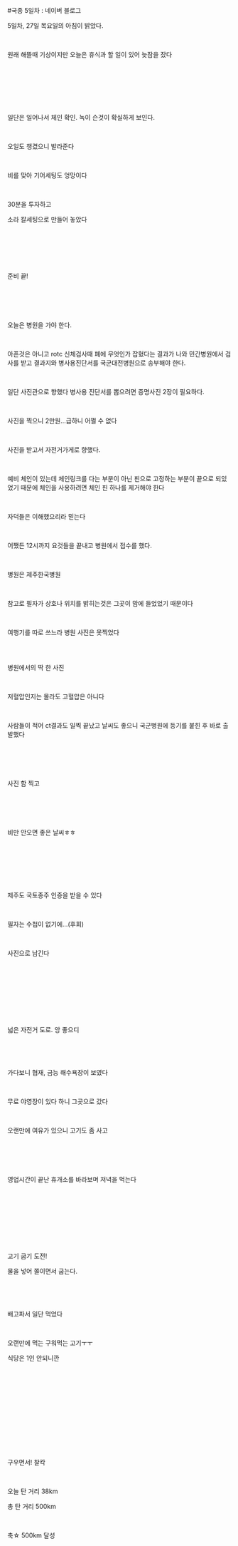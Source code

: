 #국종 5일차 : 네이버 블로그
<div class="wrap_rabbit pcol2 _param(1) _postViewArea221573292440" id="post-view221573292440">
<!-- Rabbit HTML --><div class="se-viewer se-theme-default" lang="ko-KR">
<!-- SE_DOC_HEADER_END -->
<div class="se-main-container">
<div class="se-component se-text se-l-default" id="SE-57f25107-99b1-11e9-9aaf-e57bdb210bdc">
<div class="se-component-content">
<div class="se-section se-section-text se-l-default">
<div class="se-module se-module-text"><!-- SE-TEXT { --><p class="se-text-paragraph se-text-paragraph-align-" id="SE-b3215d32-99fb-11e9-bdc1-1b9b3fe1d43d" style=""><span class="se-fs- se-ff-" id="SE-d5066da3-99fb-11e9-bdc1-b5b4067c705f" style="">5일차, 27일 목요일의 아침이 밝았다.</span></p><!-- } SE-TEXT --><!-- SE-TEXT { --><p class="se-text-paragraph se-text-paragraph-align-" id="SE-b3215d33-99fb-11e9-bdc1-4b4cfb356885" style=""><span class="se-fs- se-ff-" id="SE-d5066da4-99fb-11e9-bdc1-710086da8aee" style="">​</span></p><!-- } SE-TEXT --><!-- SE-TEXT { --><p class="se-text-paragraph se-text-paragraph-align-" id="SE-b3215d34-99fb-11e9-bdc1-e13bf104c26c" style=""><span class="se-fs- se-ff-" id="SE-d50694b5-99fb-11e9-bdc1-4d266d7ddf91" style="">원래 해뜰때 기상이지만 오늘은 휴식과 할 일이 있어 늦잠을 잤다</span></p><!-- } SE-TEXT --><!-- SE-TEXT { --><p class="se-text-paragraph se-text-paragraph-align-" id="SE-a429854b-99b7-11e9-9aaf-61756f246b57" style=""><span class="se-fs- se-ff-" id="SE-d50694b6-99fb-11e9-bdc1-154da6a281ec" style="">​</span></p><!-- } SE-TEXT --><!-- SE-TEXT { --><p class="se-text-paragraph se-text-paragraph-align-" id="SE-d50694b8-99fb-11e9-bdc1-535434cc4184" style=""><span class="se-fs- se-ff-" id="SE-d50694b7-99fb-11e9-bdc1-2513c3195a4b" style="">​</span></p><!-- } SE-TEXT --><!-- SE-TEXT { --><p class="se-text-paragraph se-text-paragraph-align-" id="SE-d50694ba-99fb-11e9-bdc1-b9b3ff8d9064" style=""><span class="se-fs- se-ff-" id="SE-d50694b9-99fb-11e9-bdc1-3b98e2f699a7" style="">​</span></p><!-- } SE-TEXT --></div>
</div>
</div>
</div> <div class="se-component se-image se-l-default" id="SE-5435be26-99b1-11e9-9aaf-99211b1ac207">
<div class="se-component-content se-component-content-fit">
<div class="se-section se-section-image se-l-default se-section-align-">
<a class="se-module se-module-image __se_image_link __se_link" data-linkdata='{"id" : "SE-5435be26-99b1-11e9-9aaf-99211b1ac207", "src" : "https://postfiles.pstatic.net/MjAxOTA2MjhfMTA3/MDAxNTYxNzMyNDgyNzk1.LxqO8Vbx1O8vgaLIvHBlFfqgSpyYWlUNCojJMLxnGAAg.PJv1IzGS4HHihemo1ndj-GbxFL0VocFInH7UpxzVtdkg.JPEG.dls32208/20190627_103716.jpg", "linkUse" : "false", "link" : ""}' data-linktype="img" href="#" onclick="return false;" style=" ">
<img alt="" class="se-image-resource" data-height="506" data-lazy-src="https://postfiles.pstatic.net/MjAxOTA2MjhfMTA3/MDAxNTYxNzMyNDgyNzk1.LxqO8Vbx1O8vgaLIvHBlFfqgSpyYWlUNCojJMLxnGAAg.PJv1IzGS4HHihemo1ndj-GbxFL0VocFInH7UpxzVtdkg.JPEG.dls32208/20190627_103716.jpg?type=w966" data-width="900" src="https://postfiles.pstatic.net/MjAxOTA2MjhfMTA3/MDAxNTYxNzMyNDgyNzk1.LxqO8Vbx1O8vgaLIvHBlFfqgSpyYWlUNCojJMLxnGAAg.PJv1IzGS4HHihemo1ndj-GbxFL0VocFInH7UpxzVtdkg.JPEG.dls32208/20190627_103716.jpg?type=w80_blur">
</img></a> </div>
</div>
</div> <div class="se-component se-text se-l-default" id="SE-924be81c-99b1-11e9-9aaf-19e4237fe9ee">
<div class="se-component-content">
<div class="se-section se-section-text se-l-default">
<div class="se-module se-module-text"><!-- SE-TEXT { --><p class="se-text-paragraph se-text-paragraph-align-" id="SE-b3249187-99fb-11e9-bdc1-93db2fef6c19" style=""><span class="se-fs- se-ff-" id="SE-d507580b-99fb-11e9-bdc1-c990315e09b5" style="">일단은 일어나서 체인 확인. 녹이 슨것이 확실하게 보인다.</span></p><!-- } SE-TEXT --><!-- SE-TEXT { --><p class="se-text-paragraph se-text-paragraph-align-" id="SE-b3249188-99fb-11e9-bdc1-31c32c78b3ff" style=""><span class="se-fs- se-ff-" id="SE-d507580c-99fb-11e9-bdc1-cdd171175212" style="">​</span></p><!-- } SE-TEXT --><!-- SE-TEXT { --><p class="se-text-paragraph se-text-paragraph-align-" id="SE-b3249189-99fb-11e9-bdc1-155547817bca" style=""><span class="se-fs- se-ff-" id="SE-d507580d-99fb-11e9-bdc1-7dd56ba08272" style="">오일도 챙겼으니 발라준다</span></p><!-- } SE-TEXT --><!-- SE-TEXT { --><p class="se-text-paragraph se-text-paragraph-align-" id="SE-b324918a-99fb-11e9-bdc1-0bb947c1301d" style=""><span class="se-fs- se-ff-" id="SE-d507580e-99fb-11e9-bdc1-6b1fd23371f9" style="">​</span></p><!-- } SE-TEXT --><!-- SE-TEXT { --><p class="se-text-paragraph se-text-paragraph-align-" id="SE-b324918b-99fb-11e9-bdc1-bf7a4fb29cdb" style=""><span class="se-fs- se-ff-" id="SE-d507580f-99fb-11e9-bdc1-793aaffc91a8" style="">비를 맞아 기어세팅도 엉망이다</span></p><!-- } SE-TEXT --><!-- SE-TEXT { --><p class="se-text-paragraph se-text-paragraph-align-" id="SE-b324918c-99fb-11e9-bdc1-ff094a3562ce" style=""><span class="se-fs- se-ff-" id="SE-d5075810-99fb-11e9-bdc1-99047f992d49" style="">​</span></p><!-- } SE-TEXT --><!-- SE-TEXT { --><p class="se-text-paragraph se-text-paragraph-align-" id="SE-b324918d-99fb-11e9-bdc1-4b56e8adca9f" style=""><span class="se-fs- se-ff-" id="SE-d5077f21-99fb-11e9-bdc1-7d720e10b709" style="">30분을 투자하고</span></p><!-- } SE-TEXT --><!-- SE-TEXT { --><p class="se-text-paragraph se-text-paragraph-align-" id="SE-b324918e-99fb-11e9-bdc1-d58b72fba9dd" style=""><span class="se-fs- se-ff-" id="SE-d5077f22-99fb-11e9-bdc1-eb1803dd505e" style="">소라 칼세팅으로 만들어 놓았다</span></p><!-- } SE-TEXT --><!-- SE-TEXT { --><p class="se-text-paragraph se-text-paragraph-align-" id="SE-b324918f-99fb-11e9-bdc1-e3f36c41b386" style=""><span class="se-fs- se-ff-" id="SE-d5077f23-99fb-11e9-bdc1-a75a4be0a106" style="">​</span></p><!-- } SE-TEXT --><!-- SE-TEXT { --><p class="se-text-paragraph se-text-paragraph-align-" id="SE-b3249190-99fb-11e9-bdc1-8f8448040128" style=""><span class="se-fs- se-ff-" id="SE-d5077f24-99fb-11e9-bdc1-f72097631d5d" style="">​</span></p><!-- } SE-TEXT --><!-- SE-TEXT { --><p class="se-text-paragraph se-text-paragraph-align-" id="SE-b3249191-99fb-11e9-bdc1-f9abdd76ccbe" style=""><span class="se-fs- se-ff-" id="SE-d5077f25-99fb-11e9-bdc1-f1aa6c32b8dc" style="">​</span></p><!-- } SE-TEXT --><!-- SE-TEXT { --><p class="se-text-paragraph se-text-paragraph-align-" id="SE-a42a21a7-99b7-11e9-9aaf-d534bfa32002" style=""><span class="se-fs- se-ff-" id="SE-d5077f26-99fb-11e9-bdc1-cb348f2f330e" style="">준비 끝!</span></p><!-- } SE-TEXT --></div>
</div>
</div>
</div> <div class="se-component se-image se-l-default" id="SE-54360c47-99b1-11e9-9aaf-a59f8596c7f8">
<div class="se-component-content se-component-content-fit">
<div class="se-section se-section-image se-l-default se-section-align-">
<a class="se-module se-module-image __se_image_link __se_link" data-linkdata='{"id" : "SE-54360c47-99b1-11e9-9aaf-a59f8596c7f8", "src" : "https://postfiles.pstatic.net/MjAxOTA2MjhfMTA3/MDAxNTYxNzMyNDgzOTM1.KW68anG-y1J37ynxFdy7Ki-FYK6KyR-RNGS4PLi5R0Eg.dQ8hVBOJGoABVPBPOuinuLvto4N17zfCM9nbpXcJFdUg.JPEG.dls32208/20190627_104809.jpg", "linkUse" : "false", "link" : ""}' data-linktype="img" href="#" onclick="return false;" style=" ">
<img alt="" class="se-image-resource" data-height="506" data-lazy-src="https://postfiles.pstatic.net/MjAxOTA2MjhfMTA3/MDAxNTYxNzMyNDgzOTM1.KW68anG-y1J37ynxFdy7Ki-FYK6KyR-RNGS4PLi5R0Eg.dQ8hVBOJGoABVPBPOuinuLvto4N17zfCM9nbpXcJFdUg.JPEG.dls32208/20190627_104809.jpg?type=w966" data-width="900" src="https://postfiles.pstatic.net/MjAxOTA2MjhfMTA3/MDAxNTYxNzMyNDgzOTM1.KW68anG-y1J37ynxFdy7Ki-FYK6KyR-RNGS4PLi5R0Eg.dQ8hVBOJGoABVPBPOuinuLvto4N17zfCM9nbpXcJFdUg.JPEG.dls32208/20190627_104809.jpg?type=w80_blur">
</img></a> </div>
</div>
</div> <div class="se-component se-text se-l-default" id="SE-c8d564cb-99b1-11e9-9aaf-db70505dd966">
<div class="se-component-content">
<div class="se-section se-section-text se-l-default">
<div class="se-module se-module-text"><!-- SE-TEXT { --><p class="se-text-paragraph se-text-paragraph-align-" id="SE-b325ca14-99fb-11e9-bdc1-857b21d23154" style=""><span class="se-fs- se-ff-" id="SE-d5081b67-99fb-11e9-bdc1-bdf3b03c6f6b" style="">​</span></p><!-- } SE-TEXT --><!-- SE-TEXT { --><p class="se-text-paragraph se-text-paragraph-align-" id="SE-b325ca15-99fb-11e9-bdc1-ffcb87725313" style=""><span class="se-fs- se-ff-" id="SE-d5084278-99fb-11e9-bdc1-a518d901d736" style="">​</span></p><!-- } SE-TEXT --><!-- SE-TEXT { --><p class="se-text-paragraph se-text-paragraph-align-" id="SE-b325ca16-99fb-11e9-bdc1-13b715fb028f" style=""><span class="se-fs- se-ff-" id="SE-d5084279-99fb-11e9-bdc1-097e1612a7bf" style="">오늘은 병원을 가야 한다.</span></p><!-- } SE-TEXT --><!-- SE-TEXT { --><p class="se-text-paragraph se-text-paragraph-align-" id="SE-b325f127-99fb-11e9-bdc1-29fd0bf8fc73" style=""><span class="se-fs- se-ff-" id="SE-d508427a-99fb-11e9-bdc1-c9b8550d24f2" style="">​</span></p><!-- } SE-TEXT --><!-- SE-TEXT { --><p class="se-text-paragraph se-text-paragraph-align-" id="SE-b325f128-99fb-11e9-bdc1-43bcf51ca2c5" style=""><span class="se-fs- se-ff-" id="SE-d508427b-99fb-11e9-bdc1-511d50bc83b4" style="">아픈것은 아니고 rotc 신체검사때 폐에 무엇인가 잡혔다는 결과가 나와 민간병원에서 검사를 받고 결과지와 병사용진단서를 국군대전병원으로 송부해야 한다.</span></p><!-- } SE-TEXT --><!-- SE-TEXT { --><p class="se-text-paragraph se-text-paragraph-align-" id="SE-b325f129-99fb-11e9-bdc1-1fe7057f7b83" style=""><span class="se-fs- se-ff-" id="SE-d508427c-99fb-11e9-bdc1-632eb6ee25c6" style="">​</span></p><!-- } SE-TEXT --><!-- SE-TEXT { --><p class="se-text-paragraph se-text-paragraph-align-" id="SE-b325f12a-99fb-11e9-bdc1-21ad8ee4a6d5" style=""><span class="se-fs- se-ff-" id="SE-d508427d-99fb-11e9-bdc1-ff87ee8e2133" style="">일단 사진관으로 향했다 병사용 진단서를 뽑으려면 증명사진 2장이 필요하다.</span></p><!-- } SE-TEXT --><!-- SE-TEXT { --><p class="se-text-paragraph se-text-paragraph-align-" id="SE-b325f12b-99fb-11e9-bdc1-53d1af59c24d" style=""><span class="se-fs- se-ff-" id="SE-d508427e-99fb-11e9-bdc1-ed84157cd87a" style="">​</span></p><!-- } SE-TEXT --><!-- SE-TEXT { --><p class="se-text-paragraph se-text-paragraph-align-" id="SE-b325f12c-99fb-11e9-bdc1-c98858cbe97f" style=""><span class="se-fs- se-ff-" id="SE-d508698f-99fb-11e9-bdc1-f95c3b0ef46d" style="">사진을 찍으니 2만원...급하니 어쩔 수 없다</span></p><!-- } SE-TEXT --><!-- SE-TEXT { --><p class="se-text-paragraph se-text-paragraph-align-" id="SE-b325f12d-99fb-11e9-bdc1-4323b1791aa5" style=""><span class="se-fs- se-ff-" id="SE-d5086990-99fb-11e9-bdc1-59cabcc2a442" style="">​</span></p><!-- } SE-TEXT --><!-- SE-TEXT { --><p class="se-text-paragraph se-text-paragraph-align-" id="SE-b325f12e-99fb-11e9-bdc1-33dd84ff6e67" style=""><span class="se-fs- se-ff-" id="SE-d5086991-99fb-11e9-bdc1-f135f1aa2a35" style="">사진을 받고서 자전거가게로 향했다.</span></p><!-- } SE-TEXT --><!-- SE-TEXT { --><p class="se-text-paragraph se-text-paragraph-align-" id="SE-b325f12f-99fb-11e9-bdc1-9f5045430a98" style=""><span class="se-fs- se-ff-" id="SE-d5086992-99fb-11e9-bdc1-0d9e5320e7ab" style="">​</span></p><!-- } SE-TEXT --><!-- SE-TEXT { --><p class="se-text-paragraph se-text-paragraph-align-" id="SE-b325f130-99fb-11e9-bdc1-c7d0fff24907" style=""><span class="se-fs- se-ff-" id="SE-d5086993-99fb-11e9-bdc1-0398b5099aad" style="">예비 체인이 있는데 체인링크를 다는 부분이 아닌 핀으로 고정하는 부분이 끝으로 되있었기 때문에 체인을 사용하려면 체인 핀 하나를 제거해야 한다</span></p><!-- } SE-TEXT --><!-- SE-TEXT { --><p class="se-text-paragraph se-text-paragraph-align-" id="SE-b325f131-99fb-11e9-bdc1-93cf8e3a7ec4" style=""><span class="se-fs- se-ff-" id="SE-d5086994-99fb-11e9-bdc1-574deb838068" style="">​</span></p><!-- } SE-TEXT --><!-- SE-TEXT { --><p class="se-text-paragraph se-text-paragraph-align-" id="SE-b325f132-99fb-11e9-bdc1-5f593dfb5057" style=""><span class="se-fs- se-ff-" id="SE-d5086995-99fb-11e9-bdc1-0dade8615187" style="">자덕들은 이해했으리라 믿는다</span></p><!-- } SE-TEXT --><!-- SE-TEXT { --><p class="se-text-paragraph se-text-paragraph-align-" id="SE-b325f133-99fb-11e9-bdc1-b99b9d2ee5d0" style=""><span class="se-fs- se-ff-" id="SE-d5086996-99fb-11e9-bdc1-13634c317a2c" style="">​</span></p><!-- } SE-TEXT --><!-- SE-TEXT { --><p class="se-text-paragraph se-text-paragraph-align-" id="SE-b325f134-99fb-11e9-bdc1-1b58befc8594" style=""><span class="se-fs- se-ff-" id="SE-d5086997-99fb-11e9-bdc1-fd84ac759cbf" style="">어쨌든 12시까지 요것들을 끝내고 병원에서 접수를 했다.</span></p><!-- } SE-TEXT --><!-- SE-TEXT { --><p class="se-text-paragraph se-text-paragraph-align-" id="SE-b325f135-99fb-11e9-bdc1-91427e8b9417" style=""><span class="se-fs- se-ff-" id="SE-d50890a8-99fb-11e9-bdc1-b7b68770fc95" style="">​</span></p><!-- } SE-TEXT --><!-- SE-TEXT { --><p class="se-text-paragraph se-text-paragraph-align-" id="SE-b325f136-99fb-11e9-bdc1-ef1dbc1d44c9" style=""><span class="se-fs- se-ff-" id="SE-d50890a9-99fb-11e9-bdc1-71a875d65f4a" style="">병원은 제주한국병원</span></p><!-- } SE-TEXT --><!-- SE-TEXT { --><p class="se-text-paragraph se-text-paragraph-align-" id="SE-b325f137-99fb-11e9-bdc1-b1ac375e6c3c" style=""><span class="se-fs- se-ff-" id="SE-d50890aa-99fb-11e9-bdc1-bbe6c9bab8d0" style="">​</span></p><!-- } SE-TEXT --><!-- SE-TEXT { --><p class="se-text-paragraph se-text-paragraph-align-" id="SE-b325f138-99fb-11e9-bdc1-c7c320e4ce06" style=""><span class="se-fs- se-ff-" id="SE-d50890ab-99fb-11e9-bdc1-5fcdfef32058" style="">참고로 필자가 상호나 위치를 밝히는것은 그곳이 맘에 들었었기 때문이다</span></p><!-- } SE-TEXT --><!-- SE-TEXT { --><p class="se-text-paragraph se-text-paragraph-align-" id="SE-a42b0b33-99b7-11e9-9aaf-8764713e645b" style=""><span class="se-fs- se-ff-" id="SE-d50890ac-99fb-11e9-bdc1-65c7d7caa89a" style="">​</span></p><!-- } SE-TEXT --><!-- SE-TEXT { --><p class="se-text-paragraph se-text-paragraph-align-" id="SE-d50890ae-99fb-11e9-bdc1-599260883469" style=""><span class="se-fs- se-ff-" id="SE-d50890ad-99fb-11e9-bdc1-4d45b86f8887" style="">여행기를 따로 쓰느라 병원 사진은 못찍었다</span></p><!-- } SE-TEXT --><!-- SE-TEXT { --><p class="se-text-paragraph se-text-paragraph-align-" id="SE-d50890b0-99fb-11e9-bdc1-6741aa5e7f12" style=""><span class="se-fs- se-ff-" id="SE-d50890af-99fb-11e9-bdc1-5fe674bc9270" style="">​</span></p><!-- } SE-TEXT --></div>
</div>
</div>
</div> <div class="se-component se-image se-l-default" id="SE-5436f6a9-99b1-11e9-9aaf-214e4811af36">
<div class="se-component-content se-component-content-fit">
<div class="se-section se-section-image se-l-default se-section-align-">
<a class="se-module se-module-image __se_image_link __se_link" data-linkdata='{"id" : "SE-5436f6a9-99b1-11e9-9aaf-214e4811af36", "src" : "https://postfiles.pstatic.net/MjAxOTA2MjhfMjY3/MDAxNTYxNzMyNDg1NDM4.9i4C7hnzTkvhH9znpLgJOjxPZol8M9UuBRmVwOzEQ6og.UktQ-3eb01gGxV_zDYe5UB-IgdvOyqc3CxJmataGRcYg.JPEG.dls32208/20190627_143220.jpg", "linkUse" : "false", "link" : ""}' data-linktype="img" href="#" onclick="return false;" style=" ">
<img alt="" class="se-image-resource" data-height="1600" data-lazy-src="https://postfiles.pstatic.net/MjAxOTA2MjhfMjY3/MDAxNTYxNzMyNDg1NDM4.9i4C7hnzTkvhH9znpLgJOjxPZol8M9UuBRmVwOzEQ6og.UktQ-3eb01gGxV_zDYe5UB-IgdvOyqc3CxJmataGRcYg.JPEG.dls32208/20190627_143220.jpg?type=w966" data-width="900" src="https://postfiles.pstatic.net/MjAxOTA2MjhfMjY3/MDAxNTYxNzMyNDg1NDM4.9i4C7hnzTkvhH9znpLgJOjxPZol8M9UuBRmVwOzEQ6og.UktQ-3eb01gGxV_zDYe5UB-IgdvOyqc3CxJmataGRcYg.JPEG.dls32208/20190627_143220.jpg?type=w80_blur">
</img></a> </div>
</div>
</div> <div class="se-component se-text se-l-default" id="SE-7c5bbad8-99b4-11e9-9aaf-9bd803b8caea">
<div class="se-component-content">
<div class="se-section se-section-text se-l-default">
<div class="se-module se-module-text"><!-- SE-TEXT { --><p class="se-text-paragraph se-text-paragraph-align-" id="SE-b32729bb-99fb-11e9-bdc1-334055ec85a3" style=""><span class="se-fs- se-ff-" id="SE-d5092cf1-99fb-11e9-bdc1-5110b2623085" style="">병원에서의 딱 한 사진</span></p><!-- } SE-TEXT --><!-- SE-TEXT { --><p class="se-text-paragraph se-text-paragraph-align-" id="SE-b32729bc-99fb-11e9-bdc1-192fe13056da" style=""><span class="se-fs- se-ff-" id="SE-d5095402-99fb-11e9-bdc1-cba85b24f455" style="">​</span></p><!-- } SE-TEXT --><!-- SE-TEXT { --><p class="se-text-paragraph se-text-paragraph-align-" id="SE-b32729bd-99fb-11e9-bdc1-ab3334f89635" style=""><span class="se-fs- se-ff-" id="SE-d5095403-99fb-11e9-bdc1-e97c90071851" style="">저혈압인지는 몰라도 고혈압은 아니다</span></p><!-- } SE-TEXT --><!-- SE-TEXT { --><p class="se-text-paragraph se-text-paragraph-align-" id="SE-a42ba77f-99b7-11e9-9aaf-9d337644f060" style=""><span class="se-fs- se-ff-" id="SE-d5095404-99fb-11e9-bdc1-fb1f47e820de" style="">​</span></p><!-- } SE-TEXT --><!-- SE-TEXT { --><p class="se-text-paragraph se-text-paragraph-align-" id="SE-d5095406-99fb-11e9-bdc1-e14d06ae6376" style=""><span class="se-fs- se-ff-" id="SE-d5095405-99fb-11e9-bdc1-e731a746632d" style="">사람들이 적어 ct결과도 일찍 끝났고 날씨도 좋으니 국군병원에 등기를 붙힌 후 바로 출발했다</span></p><!-- } SE-TEXT --><!-- SE-TEXT { --><p class="se-text-paragraph se-text-paragraph-align-" id="SE-d5095408-99fb-11e9-bdc1-2b0bd963aff7" style=""><span class="se-fs- se-ff-" id="SE-d5095407-99fb-11e9-bdc1-193f9ec6d70a" style="">​</span></p><!-- } SE-TEXT --></div>
</div>
</div>
</div> <div class="se-component se-image se-l-default" id="SE-54371dba-99b1-11e9-9aaf-0fe0a4cb6a4e">
<div class="se-component-content se-component-content-fit">
<div class="se-section se-section-image se-l-default se-section-align-">
<a class="se-module se-module-image __se_image_link __se_link" data-linkdata='{"id" : "SE-54371dba-99b1-11e9-9aaf-0fe0a4cb6a4e", "src" : "https://postfiles.pstatic.net/MjAxOTA2MjhfMTIy/MDAxNTYxNzMyNDg2NjE0.VkWUZUxMFD9MOf2OdOKiJooifZxzMchFhLzdjvsXx5Qg.Pgm7y_tlxZHr60gLHe8lemSGXIY6SCB83_e5cRSsTK0g.JPEG.dls32208/20190627_165148.jpg", "linkUse" : "false", "link" : ""}' data-linktype="img" href="#" onclick="return false;" style=" ">
<img alt="" class="se-image-resource" data-height="506" data-lazy-src="https://postfiles.pstatic.net/MjAxOTA2MjhfMTIy/MDAxNTYxNzMyNDg2NjE0.VkWUZUxMFD9MOf2OdOKiJooifZxzMchFhLzdjvsXx5Qg.Pgm7y_tlxZHr60gLHe8lemSGXIY6SCB83_e5cRSsTK0g.JPEG.dls32208/20190627_165148.jpg?type=w966" data-width="900" src="https://postfiles.pstatic.net/MjAxOTA2MjhfMTIy/MDAxNTYxNzMyNDg2NjE0.VkWUZUxMFD9MOf2OdOKiJooifZxzMchFhLzdjvsXx5Qg.Pgm7y_tlxZHr60gLHe8lemSGXIY6SCB83_e5cRSsTK0g.JPEG.dls32208/20190627_165148.jpg?type=w80_blur">
</img></a> </div>
</div>
</div> <div class="se-component se-text se-l-default" id="SE-bda71f03-99b4-11e9-9aaf-2541ce06c13b">
<div class="se-component-content">
<div class="se-section se-section-text se-l-default">
<div class="se-module se-module-text"><!-- SE-TEXT { --><p class="se-text-paragraph se-text-paragraph-align-" id="SE-a42c1cb5-99b7-11e9-9aaf-f7443e9c2652" style=""><span class="se-fs- se-ff-" id="SE-d50a8c89-99fb-11e9-bdc1-237060730acc" style="">​</span></p><!-- } SE-TEXT --><!-- SE-TEXT { --><p class="se-text-paragraph se-text-paragraph-align-" id="SE-d50a8c8b-99fb-11e9-bdc1-1994d1194cc9" style=""><span class="se-fs- se-ff-" id="SE-d50a8c8a-99fb-11e9-bdc1-edd48fe8f8c0" style="">사진 함 찍고</span></p><!-- } SE-TEXT --><!-- SE-TEXT { --><p class="se-text-paragraph se-text-paragraph-align-" id="SE-d50a8c8d-99fb-11e9-bdc1-0bfbfd19f4e2" style=""><span class="se-fs- se-ff-" id="SE-d50a8c8c-99fb-11e9-bdc1-d528b57a22af" style="">​</span></p><!-- } SE-TEXT --></div>
</div>
</div>
</div> <div class="se-component se-image se-l-default" id="SE-543744cb-99b1-11e9-9aaf-4b6792ebb797">
<div class="se-component-content se-component-content-fit">
<div class="se-section se-section-image se-l-default se-section-align-">
<a class="se-module se-module-image __se_image_link __se_link" data-linkdata='{"id" : "SE-543744cb-99b1-11e9-9aaf-4b6792ebb797", "src" : "https://postfiles.pstatic.net/MjAxOTA2MjhfMTk5/MDAxNTYxNzMyNDg3Nzk4.2kAq2quU6k-xfV5JhWiX1E0rxK3sxpliDEC-AfjvsTUg.gwUFOX6XnGUy-ry8K2IsEkEkyP8ZQodiqwKE1t93u9cg.JPEG.dls32208/20190627_173016.jpg", "linkUse" : "false", "link" : ""}' data-linktype="img" href="#" onclick="return false;" style=" ">
<img alt="" class="se-image-resource" data-height="506" data-lazy-src="https://postfiles.pstatic.net/MjAxOTA2MjhfMTk5/MDAxNTYxNzMyNDg3Nzk4.2kAq2quU6k-xfV5JhWiX1E0rxK3sxpliDEC-AfjvsTUg.gwUFOX6XnGUy-ry8K2IsEkEkyP8ZQodiqwKE1t93u9cg.JPEG.dls32208/20190627_173016.jpg?type=w966" data-width="900" src="https://postfiles.pstatic.net/MjAxOTA2MjhfMTk5/MDAxNTYxNzMyNDg3Nzk4.2kAq2quU6k-xfV5JhWiX1E0rxK3sxpliDEC-AfjvsTUg.gwUFOX6XnGUy-ry8K2IsEkEkyP8ZQodiqwKE1t93u9cg.JPEG.dls32208/20190627_173016.jpg?type=w80_blur"/>
</a> </div>
</div>
</div> <div class="se-component se-text se-l-default" id="SE-ef4db176-99b4-11e9-9aaf-73e3c975c408">
<div class="se-component-content">
<div class="se-section se-section-text se-l-default">
<div class="se-module se-module-text"><!-- SE-TEXT { --><p class="se-text-paragraph se-text-paragraph-align-" id="SE-b3294ca2-99fb-11e9-bdc1-6f6f381b3b08" style=""><span class="se-fs- se-ff-" id="SE-d50b76ee-99fb-11e9-bdc1-4b54d9b6d77b" style="">​</span></p><!-- } SE-TEXT --><!-- SE-TEXT { --><p class="se-text-paragraph se-text-paragraph-align-" id="SE-b3294ca3-99fb-11e9-bdc1-ff27d835597e" style=""><span class="se-fs- se-ff-" id="SE-d50b76ef-99fb-11e9-bdc1-3907e66cf4c6" style="">비만 안오면 좋은 날씨ㅎㅎ</span></p><!-- } SE-TEXT --><!-- SE-TEXT { --><p class="se-text-paragraph se-text-paragraph-align-" id="SE-a42cb8ff-99b7-11e9-9aaf-4736dcb4d9af" style=""><span class="se-fs- se-ff-" id="SE-d50b76f0-99fb-11e9-bdc1-351179c1bb90" style="">​</span></p><!-- } SE-TEXT --><!-- SE-TEXT { --><p class="se-text-paragraph se-text-paragraph-align-" id="SE-d50b76f2-99fb-11e9-bdc1-a1c3054ae54a" style=""><span class="se-fs- se-ff-" id="SE-d50b76f1-99fb-11e9-bdc1-2b1fd04bfe34" style="">​</span></p><!-- } SE-TEXT --><!-- SE-TEXT { --><p class="se-text-paragraph se-text-paragraph-align-" id="SE-d50b9e04-99fb-11e9-bdc1-8115806b3a2c" style=""><span class="se-fs- se-ff-" id="SE-d50b9e03-99fb-11e9-bdc1-390165670b01" style="">​</span></p><!-- } SE-TEXT --></div>
</div>
</div>
</div> <div class="se-component se-image se-l-default" id="SE-54376bdc-99b1-11e9-9aaf-d70fc1f18897">
<div class="se-component-content se-component-content-fit">
<div class="se-section se-section-image se-l-default se-section-align-">
<a class="se-module se-module-image __se_image_link __se_link" data-linkdata='{"id" : "SE-54376bdc-99b1-11e9-9aaf-d70fc1f18897", "src" : "https://postfiles.pstatic.net/MjAxOTA2MjhfMTMg/MDAxNTYxNzMyNDg5NDc2.FtM69F0nn-jXT_i9nY2bvXth6BcYxdV-6LB0yo8myB4g.lZ7LU9WU68I2muJgxgdtVlFRz07xbNV4lHOHQghq8OUg.JPEG.dls32208/20190627_181440.jpg", "linkUse" : "false", "link" : ""}' data-linktype="img" href="#" onclick="return false;" style=" ">
<img alt="" class="se-image-resource" data-height="1600" data-lazy-src="https://postfiles.pstatic.net/MjAxOTA2MjhfMTMg/MDAxNTYxNzMyNDg5NDc2.FtM69F0nn-jXT_i9nY2bvXth6BcYxdV-6LB0yo8myB4g.lZ7LU9WU68I2muJgxgdtVlFRz07xbNV4lHOHQghq8OUg.JPEG.dls32208/20190627_181440.jpg?type=w966" data-width="900" src="https://postfiles.pstatic.net/MjAxOTA2MjhfMTMg/MDAxNTYxNzMyNDg5NDc2.FtM69F0nn-jXT_i9nY2bvXth6BcYxdV-6LB0yo8myB4g.lZ7LU9WU68I2muJgxgdtVlFRz07xbNV4lHOHQghq8OUg.JPEG.dls32208/20190627_181440.jpg?type=w80_blur"/>
</a> </div>
</div>
</div> <div class="se-component se-text se-l-default" id="SE-fd13b1f1-99b4-11e9-9aaf-45a53c65213b">
<div class="se-component-content">
<div class="se-section se-section-text se-l-default">
<div class="se-module se-module-text"><!-- SE-TEXT { --><p class="se-text-paragraph se-text-paragraph-align-" id="SE-b32a5e16-99fb-11e9-bdc1-5bdd0a50fafa" style=""><span class="se-fs- se-ff-" id="SE-d50c6155-99fb-11e9-bdc1-fbcb31e59a57" style="">제주도 국토종주 인증을 받을 수 있다</span></p><!-- } SE-TEXT --><!-- SE-TEXT { --><p class="se-text-paragraph se-text-paragraph-align-" id="SE-b32a5e17-99fb-11e9-bdc1-5d568300f1f1" style=""><span class="se-fs- se-ff-" id="SE-d50c8866-99fb-11e9-bdc1-5f08194ed59c" style="">​</span></p><!-- } SE-TEXT --><!-- SE-TEXT { --><p class="se-text-paragraph se-text-paragraph-align-" id="SE-b32a5e18-99fb-11e9-bdc1-d5ef94ea8557" style=""><span class="se-fs- se-ff-" id="SE-d50c8867-99fb-11e9-bdc1-11286141f884" style="">필자는 수첩이 없기에...(후회)</span></p><!-- } SE-TEXT --><!-- SE-TEXT { --><p class="se-text-paragraph se-text-paragraph-align-" id="SE-b32a5e19-99fb-11e9-bdc1-5782d6286ae3" style=""><span class="se-fs- se-ff-" id="SE-d50c8868-99fb-11e9-bdc1-e5294abd1621" style="">​</span></p><!-- } SE-TEXT --><!-- SE-TEXT { --><p class="se-text-paragraph se-text-paragraph-align-" id="SE-b32a5e1a-99fb-11e9-bdc1-79bf55c0aeb4" style=""><span class="se-fs- se-ff-" id="SE-d50c8869-99fb-11e9-bdc1-8d0b1d5c0352" style="">사진으로 남긴다</span></p><!-- } SE-TEXT --><!-- SE-TEXT { --><p class="se-text-paragraph se-text-paragraph-align-" id="SE-a42d554f-99b7-11e9-9aaf-79da6bda80f8" style=""><span class="se-fs- se-ff-" id="SE-d50c886a-99fb-11e9-bdc1-7b292e05e72a" style="">​</span></p><!-- } SE-TEXT --><!-- SE-TEXT { --><p class="se-text-paragraph se-text-paragraph-align-" id="SE-d50c886c-99fb-11e9-bdc1-432e49e1038e" style=""><span class="se-fs- se-ff-" id="SE-d50c886b-99fb-11e9-bdc1-095700c945e0" style="">​</span></p><!-- } SE-TEXT --><!-- SE-TEXT { --><p class="se-text-paragraph se-text-paragraph-align-" id="SE-d50c886e-99fb-11e9-bdc1-894afb0b9a41" style=""><span class="se-fs- se-ff-" id="SE-d50c886d-99fb-11e9-bdc1-ab1cfad775ef" style="">​</span></p><!-- } SE-TEXT --></div>
</div>
</div>
</div> <div class="se-component se-image se-l-default" id="SE-5437b9fd-99b1-11e9-9aaf-fbad4d8e9878">
<div class="se-component-content se-component-content-fit">
<div class="se-section se-section-image se-l-default se-section-align-">
<a class="se-module se-module-image __se_image_link __se_link" data-linkdata='{"id" : "SE-5437b9fd-99b1-11e9-9aaf-fbad4d8e9878", "src" : "https://postfiles.pstatic.net/MjAxOTA2MjhfNTgg/MDAxNTYxNzMyNDkxMTMz.0o6U3e1dRb_55lX3BvuiqEUiWs5cT623cFHhG57y32Eg.-8dlUvbrYns3pFlH7wkHm3L8qiCNSvC8fm1fq3ISKAAg.JPEG.dls32208/20190627_185031.jpg", "linkUse" : "false", "link" : ""}' data-linktype="img" href="#" onclick="return false;" style=" ">
<img alt="" class="se-image-resource" data-height="1600" data-lazy-src="https://postfiles.pstatic.net/MjAxOTA2MjhfNTgg/MDAxNTYxNzMyNDkxMTMz.0o6U3e1dRb_55lX3BvuiqEUiWs5cT623cFHhG57y32Eg.-8dlUvbrYns3pFlH7wkHm3L8qiCNSvC8fm1fq3ISKAAg.JPEG.dls32208/20190627_185031.jpg?type=w966" data-width="900" src="https://postfiles.pstatic.net/MjAxOTA2MjhfNTgg/MDAxNTYxNzMyNDkxMTMz.0o6U3e1dRb_55lX3BvuiqEUiWs5cT623cFHhG57y32Eg.-8dlUvbrYns3pFlH7wkHm3L8qiCNSvC8fm1fq3ISKAAg.JPEG.dls32208/20190627_185031.jpg?type=w80_blur"/>
</a> </div>
</div>
</div> <div class="se-component se-text se-l-default" id="SE-32ce93a0-99b5-11e9-9aaf-0f063d3a67c4">
<div class="se-component-content">
<div class="se-section se-section-text se-l-default">
<div class="se-module se-module-text"><!-- SE-TEXT { --><p class="se-text-paragraph se-text-paragraph-align-" id="SE-b32b969d-99fb-11e9-bdc1-ab54c4a94f9f" style=""><span class="se-fs- se-ff-" id="SE-d50d72cf-99fb-11e9-bdc1-632a43ecc7c9" style="">​</span></p><!-- } SE-TEXT --><!-- SE-TEXT { --><p class="se-text-paragraph se-text-paragraph-align-" id="SE-b32b969e-99fb-11e9-bdc1-e5eae358fbfb" style=""><span class="se-fs- se-ff-" id="SE-d50d99e0-99fb-11e9-bdc1-d97b091394e0" style="">넓은 자전거 도로. 앙 좋으디</span></p><!-- } SE-TEXT --><!-- SE-TEXT { --><p class="se-text-paragraph se-text-paragraph-align-" id="SE-b32b969f-99fb-11e9-bdc1-a72c6f2bd63a" style=""><span class="se-fs- se-ff-" id="SE-d50d99e1-99fb-11e9-bdc1-739143550f66" style="">​</span></p><!-- } SE-TEXT --><!-- SE-TEXT { --><p class="se-text-paragraph se-text-paragraph-align-" id="SE-b32b96a0-99fb-11e9-bdc1-8d13fb757ccc" style=""><span class="se-fs- se-ff-" id="SE-d50d99e2-99fb-11e9-bdc1-536348520082" style="">​</span></p><!-- } SE-TEXT --><!-- SE-TEXT { --><p class="se-text-paragraph se-text-paragraph-align-" id="SE-b32b96a1-99fb-11e9-bdc1-73f768454437" style=""><span class="se-fs- se-ff-" id="SE-d50d99e3-99fb-11e9-bdc1-570471aefdc5" style="">가다보니 협재, 금능 해수욕장이 보였다</span></p><!-- } SE-TEXT --><!-- SE-TEXT { --><p class="se-text-paragraph se-text-paragraph-align-" id="SE-b32b96a2-99fb-11e9-bdc1-679086073830" style=""><span class="se-fs- se-ff-" id="SE-d50d99e4-99fb-11e9-bdc1-2534d640bb9c" style="">​</span></p><!-- } SE-TEXT --><!-- SE-TEXT { --><p class="se-text-paragraph se-text-paragraph-align-" id="SE-b32b96a3-99fb-11e9-bdc1-23c8bdbd775b" style=""><span class="se-fs- se-ff-" id="SE-d50d99e5-99fb-11e9-bdc1-df31890a1de9" style="">무료 야영장이 있다 하니 그곳으로 갔다</span></p><!-- } SE-TEXT --><!-- SE-TEXT { --><p class="se-text-paragraph se-text-paragraph-align-" id="SE-b32b96a4-99fb-11e9-bdc1-a30cb3638a36" style=""><span class="se-fs- se-ff-" id="SE-d50d99e6-99fb-11e9-bdc1-23136dc2efe4" style="">​</span></p><!-- } SE-TEXT --><!-- SE-TEXT { --><p class="se-text-paragraph se-text-paragraph-align-" id="SE-a42df1a5-99b7-11e9-9aaf-7564cc90aa9a" style=""><span class="se-fs- se-ff-" id="SE-d50dc0f7-99fb-11e9-bdc1-5b20cfedcc6b" style="">오랜만에 여유가 있으니 고기도 좀 사고</span></p><!-- } SE-TEXT --><!-- SE-TEXT { --><p class="se-text-paragraph se-text-paragraph-align-" id="SE-d50dc0f9-99fb-11e9-bdc1-85851c369eba" style=""><span class="se-fs- se-ff-" id="SE-d50dc0f8-99fb-11e9-bdc1-95cfcbab9e1f" style="">​</span></p><!-- } SE-TEXT --><!-- SE-TEXT { --><p class="se-text-paragraph se-text-paragraph-align-" id="SE-d50dc0fb-99fb-11e9-bdc1-5309b10ddca3" style=""><span class="se-fs- se-ff-" id="SE-d50dc0fa-99fb-11e9-bdc1-c5dfa7e79920" style="">​</span></p><!-- } SE-TEXT --></div>
</div>
</div>
</div> <div class="se-component se-image se-l-default" id="SE-5437e10e-99b1-11e9-9aaf-033a854f023a">
<div class="se-component-content se-component-content-fit">
<div class="se-section se-section-image se-l-default se-section-align-">
<a class="se-module se-module-image __se_image_link __se_link" data-linkdata='{"id" : "SE-5437e10e-99b1-11e9-9aaf-033a854f023a", "src" : "https://postfiles.pstatic.net/MjAxOTA2MjhfMTkw/MDAxNTYxNzMyNDkyMzY0.3gY6fdpxfhHaJr_Ixke7O6T-QFt5881gKl5L8Jko49sg.rBpZlbaKIKffW-sx9_7pYOvTmk63sQskBxphDNagvbcg.JPEG.dls32208/20190627_195735.jpg", "linkUse" : "false", "link" : ""}' data-linktype="img" href="#" onclick="return false;" style=" ">
<img alt="" class="se-image-resource" data-height="506" data-lazy-src="https://postfiles.pstatic.net/MjAxOTA2MjhfMTkw/MDAxNTYxNzMyNDkyMzY0.3gY6fdpxfhHaJr_Ixke7O6T-QFt5881gKl5L8Jko49sg.rBpZlbaKIKffW-sx9_7pYOvTmk63sQskBxphDNagvbcg.JPEG.dls32208/20190627_195735.jpg?type=w966" data-width="900" src="https://postfiles.pstatic.net/MjAxOTA2MjhfMTkw/MDAxNTYxNzMyNDkyMzY0.3gY6fdpxfhHaJr_Ixke7O6T-QFt5881gKl5L8Jko49sg.rBpZlbaKIKffW-sx9_7pYOvTmk63sQskBxphDNagvbcg.JPEG.dls32208/20190627_195735.jpg?type=w80_blur"/>
</a> </div>
</div>
</div> <div class="se-component se-text se-l-default" id="SE-74f87111-99b5-11e9-9aaf-35460e942a71">
<div class="se-component-content">
<div class="se-section se-section-text se-l-default">
<div class="se-module se-module-text"><!-- SE-TEXT { --><p class="se-text-paragraph se-text-paragraph-align-" id="SE-b32ccf27-99fb-11e9-bdc1-d344044cd876" style=""><span class="se-fs- se-ff-" id="SE-d50ef97c-99fb-11e9-bdc1-15fc50ed4a0b" style="">영업시간이 끝난 휴개소를 바라보며 저녁을 먹는다</span></p><!-- } SE-TEXT --><!-- SE-TEXT { --><p class="se-text-paragraph se-text-paragraph-align-" id="SE-a42e66dd-99b7-11e9-9aaf-9fdcd59868c7" style=""><span class="se-fs- se-ff-" id="SE-d50ef97d-99fb-11e9-bdc1-fdbb57f1053a" style="">​</span></p><!-- } SE-TEXT --><!-- SE-TEXT { --><p class="se-text-paragraph se-text-paragraph-align-" id="SE-d50ef97f-99fb-11e9-bdc1-f97c30ccbe03" style=""><span class="se-fs- se-ff-" id="SE-d50ef97e-99fb-11e9-bdc1-a3fd304267ac" style="">​</span></p><!-- } SE-TEXT --><!-- SE-TEXT { --><p class="se-text-paragraph se-text-paragraph-align-" id="SE-d50f2091-99fb-11e9-bdc1-abc3110ad7f3" style=""><span class="se-fs- se-ff-" id="SE-d50f2090-99fb-11e9-bdc1-4fd7b4bfb847" style="">​</span></p><!-- } SE-TEXT --></div>
</div>
</div>
</div> <div class="se-component se-image se-l-default" id="SE-54382f2f-99b1-11e9-9aaf-5912a9f466c5">
<div class="se-component-content se-component-content-fit">
<div class="se-section se-section-image se-l-default se-section-align-">
<a class="se-module se-module-image __se_image_link __se_link" data-linkdata='{"id" : "SE-54382f2f-99b1-11e9-9aaf-5912a9f466c5", "src" : "https://postfiles.pstatic.net/MjAxOTA2MjhfMjQz/MDAxNTYxNzMyNDkzOTk3.uG0YdUUdwFwzw2AmI1_dzEvQdsRrwZQqXq7yueQ3Krgg.W_H8JeAuJCjU8qmtSj7wFG1JEreDc1YjUBdku3N-1sQg.JPEG.dls32208/20190627_195842.jpg", "linkUse" : "false", "link" : ""}' data-linktype="img" href="#" onclick="return false;" style=" ">
<img alt="" class="se-image-resource" data-height="1600" data-lazy-src="https://postfiles.pstatic.net/MjAxOTA2MjhfMjQz/MDAxNTYxNzMyNDkzOTk3.uG0YdUUdwFwzw2AmI1_dzEvQdsRrwZQqXq7yueQ3Krgg.W_H8JeAuJCjU8qmtSj7wFG1JEreDc1YjUBdku3N-1sQg.JPEG.dls32208/20190627_195842.jpg?type=w966" data-width="900" src="https://postfiles.pstatic.net/MjAxOTA2MjhfMjQz/MDAxNTYxNzMyNDkzOTk3.uG0YdUUdwFwzw2AmI1_dzEvQdsRrwZQqXq7yueQ3Krgg.W_H8JeAuJCjU8qmtSj7wFG1JEreDc1YjUBdku3N-1sQg.JPEG.dls32208/20190627_195842.jpg?type=w80_blur"/>
</a> </div>
</div>
</div> <div class="se-component se-text se-l-default" id="SE-a4091654-99b5-11e9-9aaf-d549e6d77820">
<div class="se-component-content">
<div class="se-section se-section-text se-l-default">
<div class="se-module se-module-text"><!-- SE-TEXT { --><p class="se-text-paragraph se-text-paragraph-align-" id="SE-b32e2eba-99fb-11e9-bdc1-152f5fdcf8d5" style=""><span class="se-fs- se-ff-" id="SE-d50fe3e2-99fb-11e9-bdc1-5fb8742e31ce" style="">​</span></p><!-- } SE-TEXT --><!-- SE-TEXT { --><p class="se-text-paragraph se-text-paragraph-align-" id="SE-b32e2ebb-99fb-11e9-bdc1-55a1b47c9031" style=""><span class="se-fs- se-ff-" id="SE-d50fe3e3-99fb-11e9-bdc1-1fa1e204faa8" style="">고기 굽기 도전!</span></p><!-- } SE-TEXT --><!-- SE-TEXT { --><p class="se-text-paragraph se-text-paragraph-align-" id="SE-b32e2ebc-99fb-11e9-bdc1-ed333743dd9b" style=""><span class="se-fs- se-ff-" id="SE-d50fe3e4-99fb-11e9-bdc1-bb5785c8751b" style="">물을 넣어 쫄이면서 굽는다.</span></p><!-- } SE-TEXT --><!-- SE-TEXT { --><p class="se-text-paragraph se-text-paragraph-align-" id="SE-b32e2ebd-99fb-11e9-bdc1-c7e3d5af59f1" style=""><span class="se-fs- se-ff-" id="SE-d50fe3e5-99fb-11e9-bdc1-b77aea57c582" style="">​</span></p><!-- } SE-TEXT --><!-- SE-TEXT { --><p class="se-text-paragraph se-text-paragraph-align-" id="SE-b32e2ebe-99fb-11e9-bdc1-47f649c750f6" style=""><span class="se-fs- se-ff-" id="SE-d5100af6-99fb-11e9-bdc1-37b4e68eba37" style="">​</span></p><!-- } SE-TEXT --><!-- SE-TEXT { --><p class="se-text-paragraph se-text-paragraph-align-" id="SE-b32e2ebf-99fb-11e9-bdc1-f99e8e05c072" style=""><span class="se-fs- se-ff-" id="SE-d5100af7-99fb-11e9-bdc1-4b0610556ff8" style="">배고파서 일단 먹었다</span></p><!-- } SE-TEXT --><!-- SE-TEXT { --><p class="se-text-paragraph se-text-paragraph-align-" id="SE-b32e2ec0-99fb-11e9-bdc1-e5547e2ce7e8" style=""><span class="se-fs- se-ff-" id="SE-d5100af8-99fb-11e9-bdc1-bbcffbe6ea51" style="">​</span></p><!-- } SE-TEXT --><!-- SE-TEXT { --><p class="se-text-paragraph se-text-paragraph-align-" id="SE-b32e2ec1-99fb-11e9-bdc1-3155cb579f13" style=""><span class="se-fs- se-ff-" id="SE-d5100af9-99fb-11e9-bdc1-dbb776d00a62" style="">오랜만에 먹는 구워먹는 고기ㅜㅜ</span></p><!-- } SE-TEXT --><!-- SE-TEXT { --><p class="se-text-paragraph se-text-paragraph-align-" id="SE-b32e2ec2-99fb-11e9-bdc1-8d1a04714c7e" style=""><span class="se-fs- se-ff-" id="SE-d5100afa-99fb-11e9-bdc1-39fc764ab0d6" style="">식당은 1인 안되니깐</span></p><!-- } SE-TEXT --><!-- SE-TEXT { --><p class="se-text-paragraph se-text-paragraph-align-" id="SE-b32e2ec3-99fb-11e9-bdc1-f5efd9e98458" style=""><span class="se-fs- se-ff-" id="SE-d5100afb-99fb-11e9-bdc1-df55e6906224" style="">​</span></p><!-- } SE-TEXT --><!-- SE-TEXT { --><p class="se-text-paragraph se-text-paragraph-align-" id="SE-a42f0337-99b7-11e9-9aaf-d7250e043a54" style=""><span class="se-fs- se-ff-" id="SE-d5100afc-99fb-11e9-bdc1-c9446f619582" style="">​</span></p><!-- } SE-TEXT --><!-- SE-TEXT { --><p class="se-text-paragraph se-text-paragraph-align-" id="SE-d510320e-99fb-11e9-bdc1-b51760a0fe14" style=""><span class="se-fs- se-ff-" id="SE-d510320d-99fb-11e9-bdc1-ef5b353e7608" style="">​</span></p><!-- } SE-TEXT --><!-- SE-TEXT { --><p class="se-text-paragraph se-text-paragraph-align-" id="SE-d5103210-99fb-11e9-bdc1-3d048f4792c3" style=""><span class="se-fs- se-ff-" id="SE-d510320f-99fb-11e9-bdc1-a3d717c1fe71" style="">​</span></p><!-- } SE-TEXT --></div>
</div>
</div>
</div> <div class="se-component se-image se-l-default" id="SE-54385640-99b1-11e9-9aaf-e31dda9b97b3">
<div class="se-component-content se-component-content-fit">
<div class="se-section se-section-image se-l-default se-section-align-">
<a class="se-module se-module-image __se_image_link __se_link" data-linkdata='{"id" : "SE-54385640-99b1-11e9-9aaf-e31dda9b97b3", "src" : "https://postfiles.pstatic.net/MjAxOTA2MjhfMjcw/MDAxNTYxNzMyNDk1MjM4.-pOVe3BQ9WdxYud_zws4_sG0o0jVSq4wdMsdkVYER_8g.gzULQVG-oOMIguaL8o9Fal2V6b1pSiobkaTjlyBuxdYg.JPEG.dls32208/20190627_195908.jpg", "linkUse" : "false", "link" : ""}' data-linktype="img" href="#" onclick="return false;" style=" ">
<img alt="" class="se-image-resource" data-height="506" data-lazy-src="https://postfiles.pstatic.net/MjAxOTA2MjhfMjcw/MDAxNTYxNzMyNDk1MjM4.-pOVe3BQ9WdxYud_zws4_sG0o0jVSq4wdMsdkVYER_8g.gzULQVG-oOMIguaL8o9Fal2V6b1pSiobkaTjlyBuxdYg.JPEG.dls32208/20190627_195908.jpg?type=w966" data-width="900" src="https://postfiles.pstatic.net/MjAxOTA2MjhfMjcw/MDAxNTYxNzMyNDk1MjM4.-pOVe3BQ9WdxYud_zws4_sG0o0jVSq4wdMsdkVYER_8g.gzULQVG-oOMIguaL8o9Fal2V6b1pSiobkaTjlyBuxdYg.JPEG.dls32208/20190627_195908.jpg?type=w80_blur"/>
</a> </div>
</div>
</div> <div class="se-component se-text se-l-default" id="SE-34eb2a70-99b8-11e9-9aaf-cbff85d75924">
<div class="se-component-content">
<div class="se-section se-section-text se-l-default">
<div class="se-module se-module-text"><!-- SE-TEXT { --><p class="se-text-paragraph se-text-paragraph-align-" id="SE-b32f6746-99fb-11e9-bdc1-bbaf5996fa4c" style=""><span class="se-fs- se-ff-" id="SE-d510f561-99fb-11e9-bdc1-cfd4fc7f6492" style="">​</span></p><!-- } SE-TEXT --><!-- SE-TEXT { --><p class="se-text-paragraph se-text-paragraph-align-" id="SE-b32f6747-99fb-11e9-bdc1-31cc69e47146" style=""><span class="se-fs- se-ff-" id="SE-d510f562-99fb-11e9-bdc1-c1b19e191c8f" style="">​</span></p><!-- } SE-TEXT --><!-- SE-TEXT { --><p class="se-text-paragraph se-text-paragraph-align-" id="SE-b32f6748-99fb-11e9-bdc1-5d3f5d037790" style=""><span class="se-fs- se-ff-" id="SE-d5111c73-99fb-11e9-bdc1-8b57281330a2" style="">구우면서! 찰칵</span></p><!-- } SE-TEXT --><!-- SE-TEXT { --><p class="se-text-paragraph se-text-paragraph-align-" id="SE-b32f6749-99fb-11e9-bdc1-d55cfe329fcb" style=""><span class="se-fs- se-ff-" id="SE-d5111c74-99fb-11e9-bdc1-3dcb2804a454" style="">​</span></p><!-- } SE-TEXT --><!-- SE-TEXT { --><p class="se-text-paragraph se-text-paragraph-align-" id="SE-b32f674a-99fb-11e9-bdc1-170c9829981e" style=""><span class="se-fs- se-ff-" id="SE-d5111c75-99fb-11e9-bdc1-fb94c7d03d41" style="">오늘 탄 거리 38km</span></p><!-- } SE-TEXT --><!-- SE-TEXT { --><p class="se-text-paragraph se-text-paragraph-align-" id="SE-b32f674b-99fb-11e9-bdc1-2dd6aa8717b5" style=""><span class="se-fs- se-ff-" id="SE-d5111c76-99fb-11e9-bdc1-4f12ca244681" style="">총 탄 거리 500km</span></p><!-- } SE-TEXT --><!-- SE-TEXT { --><p class="se-text-paragraph se-text-paragraph-align-" id="SE-3815b6ef-99b8-11e9-9aaf-f5367bb2420f" style=""><span class="se-fs- se-ff-" id="SE-d5111c77-99fb-11e9-bdc1-930fca8887a3" style="">​</span></p><!-- } SE-TEXT --><!-- SE-TEXT { --><p class="se-text-paragraph se-text-paragraph-align-" id="SE-d5111c79-99fb-11e9-bdc1-abea5e9f046a" style=""><span class="se-fs- se-ff-" id="SE-d5111c78-99fb-11e9-bdc1-bb84204dad79" style="">축☆ 500km 달성</span></p><!-- } SE-TEXT --><!-- SE-TEXT { --><p class="se-text-paragraph se-text-paragraph-align-" id="SE-d511438b-99fb-11e9-bdc1-6f8c316a9cf8" style=""><span class="se-fs- se-ff-" id="SE-d5111c7a-99fb-11e9-bdc1-1d79c51eedb5" style="">​</span></p><!-- } SE-TEXT --></div>
</div>
</div>
</div> <div class="se-component se-image se-l-default" id="SE-34e6486f-99b8-11e9-9aaf-557c0ded77bf">
<div class="se-component-content se-component-content-fit">
<div class="se-section se-section-image se-l-default se-section-align-">
<a class="se-module se-module-image __se_image_link __se_link" data-linkdata='{"id" : "SE-34e6486f-99b8-11e9-9aaf-557c0ded77bf", "src" : "https://postfiles.pstatic.net/MjAxOTA2MjlfMjUy/MDAxNTYxNzM1MjExMTU5.S28LPToph-ZxPDUwITzhdExIFJkCxIqPfLg5zyo7Cl8g.N5ocHJwfDWarXnKrOnMgjWkA6nHverWIXxiWRcUIN4Mg.JPEG.dls32208/Screenshot_20190629-001958_Strava.jpg", "linkUse" : "false", "link" : ""}' data-linktype="img" href="#" onclick="return false;" style=" ">
<img alt="" class="se-image-resource" data-height="1900" data-lazy-src="https://postfiles.pstatic.net/MjAxOTA2MjlfMjUy/MDAxNTYxNzM1MjExMTU5.S28LPToph-ZxPDUwITzhdExIFJkCxIqPfLg5zyo7Cl8g.N5ocHJwfDWarXnKrOnMgjWkA6nHverWIXxiWRcUIN4Mg.JPEG.dls32208/Screenshot_20190629-001958_Strava.jpg?type=w966" data-width="900" src="https://postfiles.pstatic.net/MjAxOTA2MjlfMjUy/MDAxNTYxNzM1MjExMTU5.S28LPToph-ZxPDUwITzhdExIFJkCxIqPfLg5zyo7Cl8g.N5ocHJwfDWarXnKrOnMgjWkA6nHverWIXxiWRcUIN4Mg.JPEG.dls32208/Screenshot_20190629-001958_Strava.jpg?type=w80_blur"/>
</a> </div>
</div>
</div> </div>
</div>
</div>